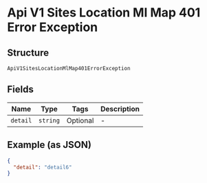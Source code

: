 
# Api V1 Sites Location Ml Map 401 Error Exception

## Structure

`ApiV1SitesLocationMlMap401ErrorException`

## Fields

| Name | Type | Tags | Description |
|  --- | --- | --- | --- |
| `detail` | `string` | Optional | - |

## Example (as JSON)

```json
{
  "detail": "detail6"
}
```

